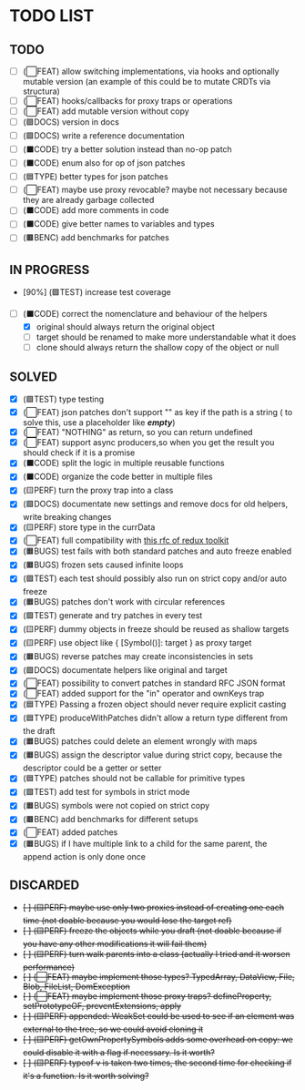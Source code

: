 # TODO LIST

## TODO

- [ ] (⬜FEAT) allow switching implementations, via hooks and optionally mutable version (an example of this could be to mutate CRDTs via structura)
- [ ] (⬜FEAT) hooks/callbacks for proxy traps or operations
- [ ] (⬜FEAT) add mutable version without copy
- [ ] (🟪DOCS) version in docs
- [ ] (🟪DOCS) write a reference documentation
- [ ] (⬛CODE) try a better solution instead than no-op patch
- [ ] (⬛CODE) enum also for op of json patches
- [ ] (🟦TYPE) better types for json patches
- [ ] (⬜FEAT) maybe use proxy revocable? maybe not necessary because they are already garbage collected
- [ ] (⬛CODE) add more comments in code
- [ ] (⬛CODE) give better names to variables and types
- [ ] (🟫BENC) add benchmarks for patches

## IN PROGRESS

- [90%] (🟩TEST) increase test coverage
- [ ] (⬛CODE) correct the nomenclature and behaviour of the helpers
    - [x] original should always return the original object
    - [ ] target should be renamed to make more understandable what it does
    - [ ] clone should always return the shallow copy of the object or null

## SOLVED
- [x] (🟩TEST) type testing
- [x] (⬜FEAT) json patches don't support "" as key if the path is a string ( to solve this, use a placeholder like ___empty___)
- [x] (⬜FEAT) "NOTHING" as return, so you can return undefined
- [x] (⬜FEAT) support async producers,so  when you get the result you should check if it is a promise
- [x] (⬛CODE) split the logic in multiple reusable functions
- [x] (⬛CODE) organize the code better in multiple files
- [x] (🟨PERF) turn the proxy trap into a class
- [x] (🟪DOCS) documentate new settings and remove docs for old helpers, write breaking changes
- [x] (🟨PERF) store type in the currData
- [x] (⬜FEAT) full compatibility with [this rfc of redux toolkit](https://github.com/reduxjs/redux-toolkit/pull/3074)
- [x] (🟧BUGS) test fails with both standard patches and auto freeze enabled
- [x] (🟧BUGS) frozen sets caused infinite loops
- [x] (🟩TEST) each test should possibly also run on strict copy and/or auto freeze
- [x] (🟧BUGS) patches don't work with circular references
- [x] (🟩TEST) generate and try patches in every test
- [x] (🟨PERF) dummy objects in freeze should be reused as shallow targets
- [x] (🟨PERF) use object like { [Symbol()]: target } as proxy target
- [x] (🟧BUGS) reverse patches may create inconsistencies in sets
- [x] (🟪DOCS) documentate helpers like original and target
- [x] (⬜FEAT) possibility to convert patches in standard RFC JSON format
- [x] (⬜FEAT) added support for the "in" operator and ownKeys trap
- [x] (🟦TYPE) Passing a frozen object should never require explicit casting
- [x] (🟦TYPE) produceWithPatches didn't allow a return type different from the draft
- [x] (🟧BUGS) patches could delete an element wrongly with maps
- [x] (🟧BUGS) assign the descriptor value during strict copy, because the descriptor could be a getter or setter
- [x] (🟦TYPE) patches should not be callable for primitive types
- [x] (🟩TEST) add test for symbols in strict mode 
- [x] (🟧BUGS) symbols were not copied on strict copy
- [x] (🟫BENC) add benchmarks for different setups
- [x] (⬜FEAT) added patches
- [x] (🟧BUGS) if I have multiple link to a child for the same parent, the append action is only done once

## DISCARDED

- ~~[ ] (🟨PERF) maybe use only two proxies instead of creating one each time (not doable because you would lose the target ref)~~
- ~~[ ] (🟨PERF) freeze the objects while you draft (not doable because if you have any other modifications it will fail them)~~
- ~~[ ] (🟨PERF) turn walk parents into a class (actually I tried and it worsen performance)~~
- ~~[ ] (⬜FEAT) maybe implement those types? TypedArray, DataView, File, Blob, FileList, DomException~~
- ~~[ ] (⬜FEAT) maybe implement those proxy traps? defineProperty, setPrototypeOF, preventExtensions, apply~~
- ~~[ ] (🟨PERF) appended: WeakSet could be used to see if an element was external to the tree, so we could avoid cloning it~~
- ~~[ ] (🟨PERF) getOwnPropertySymbols adds some overhead on copy: we could disable it with a flag if necessary. Is it worth?~~
- ~~[ ] (🟨PERF) typeof v is taken two times, the second time for checking if it's a function. Is it worth solving?~~


